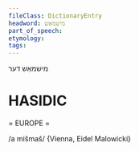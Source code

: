 ```yaml
---
fileClass: DictionaryEntry
headword: מישמאַש
part_of_speech: 
etymology: 
tags: 
---
```

מישמאַש
דער

HASIDIC
=======
= EUROPE = 

/a mišmaš/ {Vienna, Eidel Malowicki}